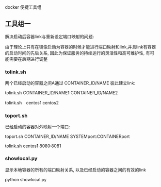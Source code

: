 docker 便捷工具组

## 工具组一

解决启动后容器link与重新设定端口映射的问题:

由于理论上只有在镜像启动为容器的时候才能进行端口映射和link,并且link有容器的启动时间的先后关系, 因此为保证服务的持续运行的灵活性和高可维护性, 有可能需要在后期进行调整


### tolink.sh

两个已经启动的容器之间A通过 CONTAINER_ID/NAME 彼此建立link:

tolink.sh  CONTAINER_ID/NAME1  CONTAINER_ID/NAME2

tolink.sh　centos1 centos2

### toport.sh

已经启动的容器对外映射一个端口:

toport.sh  CONTAINER_ID/NAME  SYSTEMport:CONTAINERport

tolink.sh  centos1 8080:8081

### showlocal.py

显示本地容器的所有的端口映射关系, 以及已经启动的容器之间的有效的link

python showlocal.py
